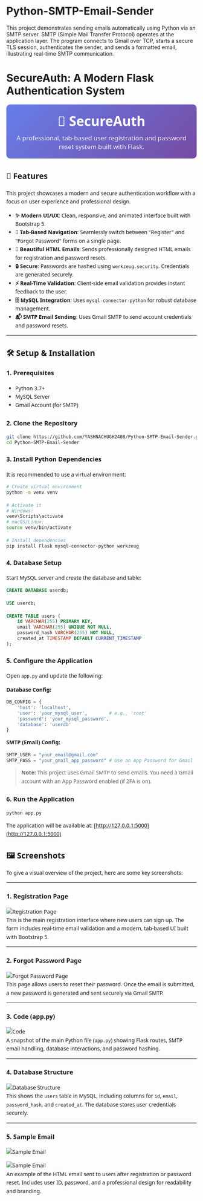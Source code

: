 # Python-SMTP-Email-Sender
This project demonstrates sending emails automatically using Python via an SMTP server. SMTP (Simple Mail Transfer Protocol) operates at the application layer. The program connects to Gmail over TCP, starts a secure TLS session, authenticates the sender, and sends a formatted email, illustrating real-time SMTP communication.

# SecureAuth: A Modern Flask Authentication System

<div style="font-family: 'Segoe UI', Tahoma, Geneva, Verdana, sans-serif; padding: 20px; background: linear-gradient(135deg, #667eea 0%, #764ba2 100%); border-radius: 10px; color: white; text-align: center; margin-bottom: 30px;">
    <h1 style="margin: 0; font-size: 2.5em; font-weight: 700;">🚀 SecureAuth</h1>
    <p style="margin: 10px 0 0 0; font-size: 1.2em; opacity: 0.9;">A professional, tab-based user registration and password reset system built with Flask.</p>
</div>

<div style="font-family: 'Segoe UI', Tahoma, Geneva, Verdana, sans-serif; line-height: 1.6;">

## 🌟 Features

This project showcases a modern and secure authentication workflow with a focus on user experience and professional design.

- **✨ Modern UI/UX**: Clean, responsive, and animated interface built with Bootstrap 5.
- **🔄 Tab-Based Navigation**: Seamlessly switch between "Register" and "Forgot Password" forms on a single page.
- **📧 Beautiful HTML Emails**: Sends professionally designed HTML emails for registration and password resets.
- **🔒 Secure**: Passwords are hashed using `werkzeug.security`. Credentials are generated securely.
- **⚡ Real-Time Validation**: Client-side email validation provides instant feedback to the user.
- **🗄️ MySQL Integration**: Uses `mysql-connector-python` for robust database management.
- **📬 SMTP Email Sending**: Uses Gmail SMTP to send account credentials and password resets.

---

## 🛠️ Setup & Installation

### 1. Prerequisites

- Python 3.7+
- MySQL Server
- Gmail Account (for SMTP)

### 2. Clone the Repository

```bash
git clone https://github.com/YASHNACHUGH2408/Python-SMTP-Email-Sender.git
cd Python-SMTP-Email-Sender
````

### 3. Install Python Dependencies

It is recommended to use a virtual environment:

```bash
# Create virtual environment
python -m venv venv

# Activate it
# Windows:
venv\Scripts\activate
# macOS/Linux:
source venv/bin/activate

# Install dependencies
pip install Flask mysql-connector-python werkzeug
```

### 4. Database Setup

Start MySQL server and create the database and table:

```sql
CREATE DATABASE userdb;

USE userdb;

CREATE TABLE users (
    id VARCHAR(255) PRIMARY KEY,
    email VARCHAR(255) UNIQUE NOT NULL,
    password_hash VARCHAR(255) NOT NULL,
    created_at TIMESTAMP DEFAULT CURRENT_TIMESTAMP
);
```

### 5. Configure the Application

Open `app.py` and update the following:

**Database Config:**

```python
DB_CONFIG = {
    'host': 'localhost',
    'user': 'your_mysql_user',        # e.g., 'root'
    'password': 'your_mysql_password',
    'database': 'userdb'
}
```

**SMTP (Email) Config:**

```python
SMTP_USER = "your_email@gmail.com"
SMTP_PASS = "your_gmail_app_password" # Use an App Password for Gmail
```

> **Note:** This project uses Gmail SMTP to send emails. You need a Gmail account with an App Password enabled (if 2FA is on).

### 6. Run the Application

```bash
python app.py
```

The application will be available at: [http://127.0.0.1:5000](http://127.0.0.1:5000)

## 🖼️ Screenshots

To give a visual overview of the project, here are some key screenshots:

---

### 1. Registration Page
![Registration Page](screenshots/register.jpeg)  
This is the main registration interface where new users can sign up. The form includes real-time email validation and a modern, tab-based UI built with Bootstrap 5.

---

### 2. Forgot Password Page
![Forgot Password Page](screenshots/forgot.jpeg)  
This page allows users to reset their password. Once the email is submitted, a new password is generated and sent securely via Gmail SMTP.

---

### 3. Code (app.py)
![Code](screenshots/code1.jpeg)  
A snapshot of the main Python file (`app.py`) showing Flask routes, SMTP email handling, database interactions, and password hashing.

---

### 4. Database Structure
![Database Structure](screenshots/database.jpeg)  
This shows the `users` table in MySQL, including columns for `id`, `email`, `password_hash`, and `created_at`. The database stores user credentials securely.


---

### 5. Sample Email
![Sample Email](screenshots/email.jpeg) 

![Sample Email](screenshots/email2.jpeg)  
An example of the HTML email sent to users after registration or password reset. Includes user ID, password, and a professional design for readability and branding.
